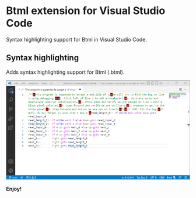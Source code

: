 # Btml extension for Visual Studio Code

Syntax highlighting support for Btml in Visual Studio Code.

## Syntax highlighting

Adds syntax highlighting support for Btml (.btml).

![syntax-highlighting](images/syntax-highlighting.png)

**Enjoy!**
